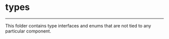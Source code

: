 # types

---

This folder contains type interfaces and enums that are not tied to any particular component.